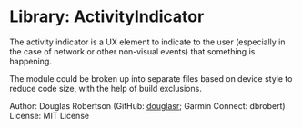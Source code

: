 # Library: ActivityIndicator
The activity indicator is a UX element to indicate to the user (especially in
the case of network or other non-visual events) that something is happening.

The module could be broken up into separate files based on device style to
reduce code size, with the help of build exclusions.

Author: Douglas Robertson (GitHub: [douglasr](https://github.com/douglasr); Garmin Connect: dbrobert)  
License: MIT License  
